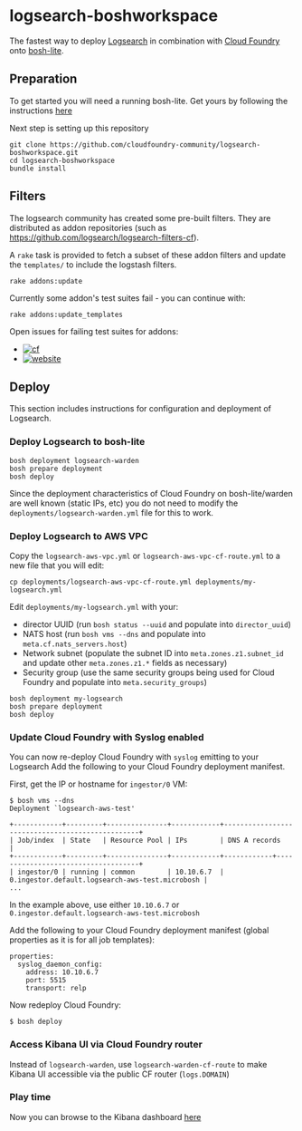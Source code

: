 logsearch-boshworkspace
=======================

The fastest way to deploy [Logsearch](http://www.logsearch.io) in combination with [Cloud Foundry](http://www.cloudfoundry.org) onto [bosh-lite](https://github.com/cloudfoundry/bosh-lite).

Preparation
-----------

To get started you will need a running bosh-lite. Get yours by following the instructions [here](https://github.com/cloudfoundry/bosh-lite#install-bosh-lite)

Next step is setting up this repository

```
git clone https://github.com/cloudfoundry-community/logsearch-boshworkspace.git
cd logsearch-boshworkspace
bundle install
```

Filters
-------

The logsearch community has created some pre-built filters. They are distributed as addon repositories (such as https://github.com/logsearch/logsearch-filters-cf).

A `rake` task is provided to fetch a subset of these addon filters and update the `templates/` to include the logstash filters.

```
rake addons:update
```

Currently some addon's test suites fail - you can continue with:

```
rake addons:update_templates
```

Open issues for failing test suites for addons:

-	[![cf](https://github-shields.cfapps.io/github/logsearch/logsearch-filters-cf/issues/11.svg)](https://github-shields.cfapps.io/github/logsearch/logsearch-filters-cf/issues/11)
-	[![website](https://github-shields.cfapps.io/github/logsearch/logsearch-for-websites/issues/3.svg)](https://github-shields.cfapps.io/github/logsearch/logsearch-for-websites/issues/3)

Deploy
------

This section includes instructions for configuration and deployment of Logsearch.

### Deploy Logsearch to bosh-lite

```
bosh deployment logsearch-warden
bosh prepare deployment
bosh deploy
```

Since the deployment characteristics of Cloud Foundry on bosh-lite/warden are well known (static IPs, etc) you do not need to modify the `deployments/logsearch-warden.yml` file for this to work.

### Deploy Logsearch to AWS VPC

Copy the `logsearch-aws-vpc.yml` or `logsearch-aws-vpc-cf-route.yml` to a new file that you will edit:

```
cp deployments/logsearch-aws-vpc-cf-route.yml deployments/my-logsearch.yml
```

Edit `deployments/my-logsearch.yml` with your:

-	director UUID (run `bosh status --uuid` and populate into `director_uuid`\)
-	NATS host (run `bosh vms --dns` and populate into `meta.cf.nats_servers.host`\)
-	Network subnet (populate the subnet ID into `meta.zones.z1.subnet_id` and update other `meta.zones.z1.*` fields as necessary)
-	Security group (use the same security groups being used for Cloud Foundry and populate into `meta.security_groups`\)

```
bosh deployment my-logsearch
bosh prepare deployment
bosh deploy
```

### Update Cloud Foundry with Syslog enabled

You can now re-deploy Cloud Foundry with `syslog` emitting to your Logsearch Add the following to your Cloud Foundry deployment manifest.

First, get the IP or hostname for `ingestor/0` VM:

```
$ bosh vms --dns
Deployment `logsearch-aws-test'

+------------+---------+---------------+------------+-------------------------------------------------+
| Job/index  | State   | Resource Pool | IPs        | DNS A records                                   |
+------------+---------+---------------+------------+------------+------------------------------------+
| ingestor/0 | running | common        | 10.10.6.7  | 0.ingestor.default.logsearch-aws-test.microbosh |
...
```

In the example above, use either `10.10.6.7` or `0.ingestor.default.logsearch-aws-test.microbosh`

Add the following to your Cloud Foundry deployment manifest (global properties as it is for all job templates):

```
properties:
  syslog_daemon_config:
    address: 10.10.6.7
    port: 5515
    transport: relp
```

Now redeploy Cloud Foundry:

```
$ bosh deploy
```

### Access Kibana UI via Cloud Foundry router

Instead of `logsearch-warden`, use `logsearch-warden-cf-route` to make Kibana UI accessible via the public CF router (`logs.DOMAIN`\)

### Play time

Now you can browse to the Kibana dashboard [here](http://10.244.2.2/_plugin/kibana/index.html#/dashboard/file/logstash.json)
